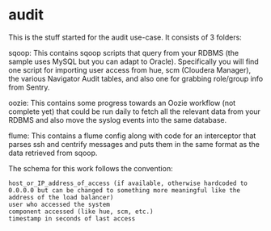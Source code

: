 # audit

This is the stuff started for the audit use-case. It consists of 3 folders:

sqoop: This contains sqoop scripts that query from your RDBMS (the sample uses MySQL but you can adapt to Oracle). Specifically you will find one script for importing user access from hue, scm (Cloudera Manager), the various Navigator Audit tables, and also one for grabbing role/group info from Sentry.

oozie: This contains some progress towards an Oozie workflow (not complete yet) that could be run daily to fetch all the relevant data from your RDBMS and also move the syslog events into the same database.

flume: This contains a flume config along with code for an interceptor that parses ssh and centrify messages and puts them in the same format as the data retrieved from sqoop.

The schema for this work follows the convention:

```
host_or_IP_address_of_access (if available, otherwise hardcoded to 0.0.0.0 but can be changed to something more meaningful like the address of the load balancer)
user who accessed the system
component accessed (like hue, scm, etc.)
timestamp in seconds of last access
```

